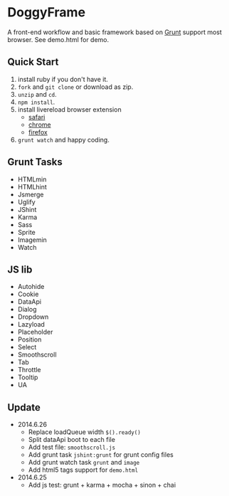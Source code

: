 # DoggyFrame

A front-end workflow and basic framework based on [Grunt](http://gruntjs.com/) support most browser. See demo.html for demo.

## Quick Start

1. install ruby if you don't have it.
2. `fork` and `git clone` or download as zip.
3. `unzip` and `cd`.
3. `npm install`.
4. install livereload browser extension
    - [safari](http://download.livereload.com/2.0.9/LiveReload-2.0.9.safariextz)
    - [chrome](https://chrome.google.com/webstore/detail/livereload/jnihajbhpnppcggbcgedagnkighmdlei)
    - [firefox](http://download.livereload.com/2.0.8/LiveReload-2.0.8.xpi)
5. `grunt watch` and happy coding.

## Grunt Tasks

- HTMLmin
- HTMLhint
- Jsmerge
- Uglify
- JShint
- Karma
- Sass
- Sprite
- Imagemin
- Watch

## JS lib

- Autohide
- Cookie
- DataApi
- Dialog
- Dropdown
- Lazyload
- Placeholder
- Position
- Select
- Smoothscroll
- Tab
- Throttle
- Tooltip
- UA

## Update

- 2014.6.26
    - Replace loadQueue width `$().ready()`
    - Split dataApi boot to each file
    - Add test file: `smoothscroll.js`
    - Add grunt task `jshint:grunt` for grunt config files
    - Add grunt watch task `grunt` and `image`
    - Add html5 tags support for `demo.html`
- 2014.6.25
    - Add js test: grunt + karma + mocha + sinon + chai
